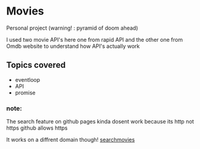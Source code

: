 # Movies
Personal project (warning! : pyramid of doom ahead)

I used two movie API's here one from rapid API and the other one from Omdb website to understand how API's actually work 
## Topics covered
- eventloop
- API 
- promise 

### note:
The search feature on github pages kinda dosent work because its http not https github allows https

It works on a diffrent domain though!
[searchmovies](http://searchmovies.great-site.net/?i=1)
